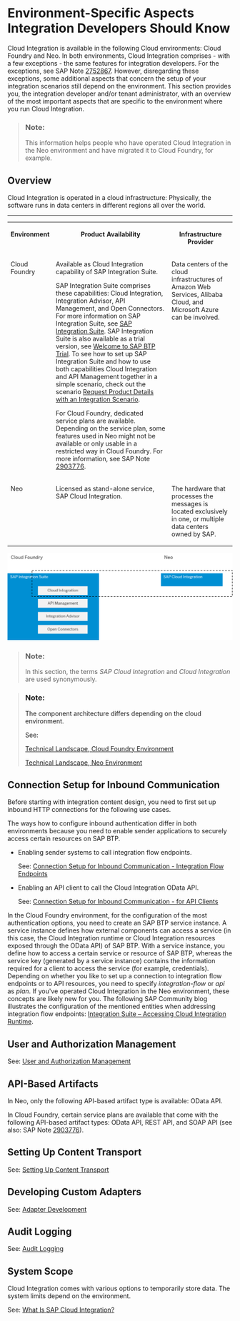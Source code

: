 <!-- loio639a0612e32c498fa7480580d90c9ea6 -->

# Environment-Specific Aspects Integration Developers Should Know

Cloud Integration is available in the following Cloud environments: Cloud Foundry and Neo. In both environments, Cloud Integration comprises - with a few exceptions - the same features for integration developers. For the exceptions, see SAP Note [2752867](https://me.sap.com/notes/2752867). However, disregarding these exceptions, some additional aspects that concern the setup of your integration scenarios still depend on the environment. This section provides you, the integration developer and/or tenant administrator, with an overview of the most important aspects that are specific to the environment where you run Cloud Integration.

> ### Note:  
> This information helps people who have operated Cloud Integration in the Neo environment and have migrated it to Cloud Foundry, for example.



<a name="loio639a0612e32c498fa7480580d90c9ea6__section_cfq_sx2_fpb"/>

## Overview

Cloud Integration is operated in a cloud infrastructure: Physically, the software runs in data centers in different regions all over the world.

****


<table>
<tr>
<th valign="top">

Environment

</th>
<th valign="top">

Product Availability

</th>
<th valign="top">

Infrastructure Provider

</th>
</tr>
<tr>
<td valign="top">

Cloud Foundry

</td>
<td valign="top">

Available as Cloud Integration capability of SAP Integration Suite.

SAP Integration Suite comprises these capabilities: Cloud Integration, Integration Advisor, API Management, and Open Connectors. For more information on SAP Integration Suite, see [SAP Integration Suite](https://help.sap.com/viewer/product/SAP_CLOUD_PLATFORM_INTEGRATION_SUITE/sap.cp.integration.suite/en-US). SAP Integration Suite is also available as a trial version, see [Welcome to SAP BTP Trial](https://cockpit.eu10.hana.ondemand.com/trial/#/home/trial). To see how to set up SAP Integration Suite and how to use both capabilities Cloud Integration and API Management together in a simple scenario, check out the scenario [Request Product Details with an Integration Scenario](https://developers.sap.com/mission.cp-starter-integration-cpi.html).

For Cloud Foundry, dedicated service plans are available. Depending on the service plan, some features used in Neo might not be available or only usable in a restricted way in Cloud Foundry. For more information, see SAP Note [2903776](https://launchpad.support.sap.com/#/notes/2903776).

</td>
<td valign="top">

Data centers of the cloud infrastructures of Amazon Web Services, Alibaba Cloud, and Microsoft Azure can be involved.

</td>
</tr>
<tr>
<td valign="top">

Neo

</td>
<td valign="top">

Licensed as stand-alone service, SAP Cloud Integration.

</td>
<td valign="top">

The hardware that processes the messages is located exclusively in one, or multiple data centers owned by SAP.

</td>
</tr>
</table>

![](images/Neo_versus_CF_Integration_Suite_169bb9f.png)

> ### Note:  
> In this section, the terms *SAP Cloud Integration* and *Cloud Integration* are used synonymously.

> ### Note:  
> The component architecture differs depending on the cloud environment.
> 
> See:
> 
> [Technical Landscape, Cloud Foundry Environment](../SecurityCF/technical-landscape-cloud-foundry-environment-cc22301.md)
> 
> [Technical Landscape, Neo Environment](../SecurityNeo/technical-landscape-neo-environment-7fec71d.md)



<a name="loio639a0612e32c498fa7480580d90c9ea6__section_mh1_qy2_fpb"/>

## Connection Setup for Inbound Communication

Before starting with integration content design, you need to first set up inbound HTTP connections for the following use cases.

The ways how to configure inbound authentication differ in both environments because you need to enable sender applications to securely access certain resources on SAP BTP.

-   Enabling sender systems to call integration flow endpoints.

    See: [Connection Setup for Inbound Communication - Integration Flow Endpoints](connection-setup-for-inbound-communication-integration-flow-endpoints-bf35cba.md)

-   Enabling an API client to call the Cloud Integration OData API.

    See: [Connection Setup for Inbound Communication - for API Clients](connection-setup-for-inbound-communication-for-api-clients-bc177b4.md)


In the Cloud Foundry environment, for the configuration of the most authentication options, you need to create an SAP BTP service instance. A service instance defines how external components can access a service \(in this case, the Cloud Integration runtime or Cloud Integration resources exposed through the OData API\) of SAP BTP. With a service instance, you define how to access a certain service or resource of SAP BTP, whereas the service key \(generated by a service instance\) contains the information required for a client to access the service \(for example, credentials\). Depending on whether you like to set up a connection to integration flow endpoints or to API resources, you need to specify *integration-flow* or *api* as *plan*. If you've operated Cloud Integration in the Neo environment, these concepts are likely new for you. The following SAP Community blog illustrates the configuration of the mentioned entities when addressing integration flow endpoints: [Integration Suite – Accessing Cloud Integration Runtime](https://blogs.sap.com/2021/03/22/integration-suite-accessing-cloud-integration-runtime/).



<a name="loio639a0612e32c498fa7480580d90c9ea6__section_bvs_w2f_fpb"/>

## User and Authorization Management

See: [User and Authorization Management](user-and-authorization-management-7a70087.md)



<a name="loio639a0612e32c498fa7480580d90c9ea6__section_wl2_xck_4rb"/>

## API-Based Artifacts

In Neo, only the following API-based artifact type is available: OData API.

In Cloud Foundry, certain service plans are available that come with the following API-based artifact types: OData API, REST API, and SOAP API \(see also: SAP Note [2903776](https://launchpad.support.sap.com/#/notes/2903776)\).



<a name="loio639a0612e32c498fa7480580d90c9ea6__section_dkk_c3f_fpb"/>

## Setting Up Content Transport

See: [Setting Up Content Transport](setting-up-content-transport-f4bf46b.md)



<a name="loio639a0612e32c498fa7480580d90c9ea6__section_obh_23f_fpb"/>

## Developing Custom Adapters

See: [Adapter Development](adapter-development-57db422.md)



<a name="loio639a0612e32c498fa7480580d90c9ea6__section_t5x_lhn_fpb"/>

## Audit Logging

See: [Audit Logging](audit-logging-f88d964.md)



<a name="loio639a0612e32c498fa7480580d90c9ea6__section_dgx_gzj_srb"/>

## System Scope

Cloud Integration comes with various options to temporarily store data. The system limits depend on the environment.

See: [What Is SAP Cloud Integration?](../WhatIsCloudIntegration/what-is-sap-cloud-integration-e12c09c.md)

